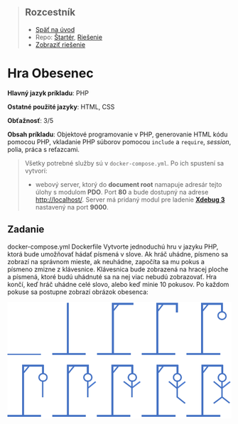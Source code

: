 <div class="hidden">

> ## Rozcestník
> - [Späť na úvod](../../README.md)
> - Repo: [Štartér](/../../tree/main/php/hangman-game), [Riešenie](/../../tree/solution/php/hangman-game)
> - [Zobraziť riešenie](riesenie.md)
</div>

# Hra Obesenec
<div class="info"> 

**Hlavný jazyk príkladu**: PHP

**Ostatné použité jazyky**: HTML, CSS

**Obťažnosť**: 3/5

**Obsah príkladu**: Objektové programovanie v PHP, generovanie HTML kódu pomocou PHP, vkladanie PHP súborov pomocou `include` a `require`, *session*, polia, práca s&nbsp;reťazcami. 
</div>


<div class="hidden">

> Všetky potrebné služby sú v `docker-compose.yml`. Po ich spustení sa vytvorí:
> - webový server, ktorý do __document root__ namapuje adresár tejto úlohy s modulom __PDO__. Port __80__ a bude dostupný na adrese [http://localhost/](http://localhost/). Server má pridaný modul pre ladenie [__Xdebug 3__](https://xdebug.org/) nastavený na port __9000__.

</div>

## Zadanie
docker-compose.yml
Dockerfile
Vytvorte jednoduchú hru v jazyku PHP, ktorá bude umožňovať hádať písmená v slove. Ak hráč uhádne, písmeno sa zobrazí na správnom mieste, ak neuhádne, započíta sa mu pokus a písmeno zmizne z klávesnice. Klávesnica bude zobrazená na hracej ploche a písmená, ktoré budú uhádnuté sa na nej viac nebudú zobrazovať. Hra končí, keď hráč uhádne celé slovo, alebo keď minie 10 pokusov. Po každom pokuse sa postupne zobrazí obrázok obesenca:

![Obrázky pre hru Obesenec](images_hangman-game/hangman_pictures.png)